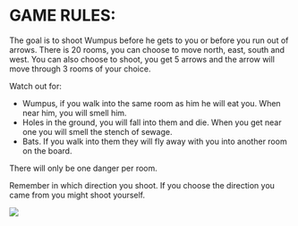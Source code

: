 # GAME RULES:

The goal is to shoot Wumpus before he gets to you or before you run out of arrows.
There is 20 rooms, you can choose to move north, east, south and west.
You can also choose to shoot, you get 5 arrows and the arrow will move through 3 rooms of your choice.

Watch out for:
* Wumpus, if you walk into the same room as him he will eat you. When near him, you will smell him.
* Holes in the ground, you will fall into them and die. When you get near one you will smell the stench of sewage.
* Bats. If you walk into them they will fly away with you into another room on the board.

There will only be one danger per room.

Remember in which direction you shoot. If you choose the direction you came from you might shoot yourself.

<img src="public/screenshot-website-wumpus.jpg">
